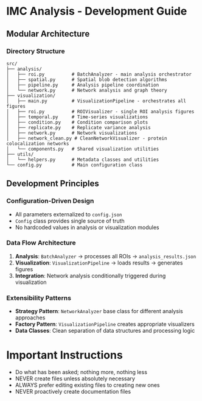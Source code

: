# IMC Analysis - Development Guide

## Modular Architecture

### Directory Structure
```
src/
├── analysis/
│   ├── roi.py          # BatchAnalyzer - main analysis orchestrator
│   ├── spatial.py      # Spatial blob detection algorithms
│   ├── pipeline.py     # Analysis pipeline coordination
│   └── network.py      # Network analysis and graph theory
├── visualization/
│   ├── main.py         # VisualizationPipeline - orchestrates all figures
│   ├── roi.py          # ROIVisualizer - single ROI analysis figures
│   ├── temporal.py     # Time-series visualizations
│   ├── condition.py    # Condition comparison plots
│   ├── replicate.py    # Replicate variance analysis
│   ├── network.py      # Network visualizations
│   ├── network_clean.py # CleanNetworkVisualizer - protein colocalization networks
│   └── components.py   # Shared visualization utilities
├── utils/
│   └── helpers.py      # Metadata classes and utilities
└── config.py           # Main configuration class
```

## Development Principles

### Configuration-Driven Design
- All parameters externalized to `config.json`
- `Config` class provides single source of truth
- No hardcoded values in analysis or visualization modules

### Data Flow Architecture
1. **Analysis**: `BatchAnalyzer` → processes all ROIs → `analysis_results.json`
2. **Visualization**: `VisualizationPipeline` → loads results → generates figures
3. **Integration**: Network analysis conditionally triggered during visualization

### Extensibility Patterns
- **Strategy Pattern**: `NetworkAnalyzer` base class for different analysis approaches
- **Factory Pattern**: `VisualizationPipeline` creates appropriate visualizers
- **Data Classes**: Clean separation of data structures and processing logic

# Important Instructions
- Do what has been asked; nothing more, nothing less
- NEVER create files unless absolutely necessary
- ALWAYS prefer editing existing files to creating new ones
- NEVER proactively create documentation files